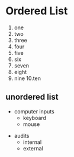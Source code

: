

# Ordered List

 1. one
 2. two
 3. three
 4. four
 5. five
 6. six
 7. seven
 8. eight
 9. nine
 10.ten


 ## unordered list

 - computer inputs
    - keyboard
    - mouse

 * audits
    * internal
    * external







